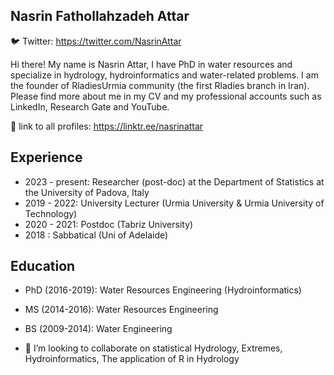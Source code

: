  ## Nasrin Fathollahzadeh Attar




🐦 Twitter: https://twitter.com/NasrinAttar

Hi there! My name is Nasrin Attar, I have PhD in water resources and specialize in hydrology, hydroinformatics and water-related problems. I am the founder of RladiesUrmia community (the first Rladies branch in Iran). Please find more about me in my CV and my professional accounts such as LinkedIn, Research Gate and YouTube.

📝 link to all profiles: https://linktr.ee/nasrinattar


## Experience
- 2023 - present: Researcher (post-doc) at the Department of Statistics at the University of Padova, Italy
- 2019 - 2022: University Lecturer (Urmia University & Urmia University of Technology)
- 2020 - 2021: Postdoc (Tabriz University)
- 2018 : Sabbatical (Uni of Adelaide)

## Education
- PhD (2016-2019): Water Resources Engineering (Hydroinformatics)
- MS (2014-2016): Water Resources Engineering
- BS (2009-2014): Water Engineering


- 👯 I’m looking to collaborate on statistical Hydrology, Extremes, Hydroinformatics, The application of R in Hydrology

